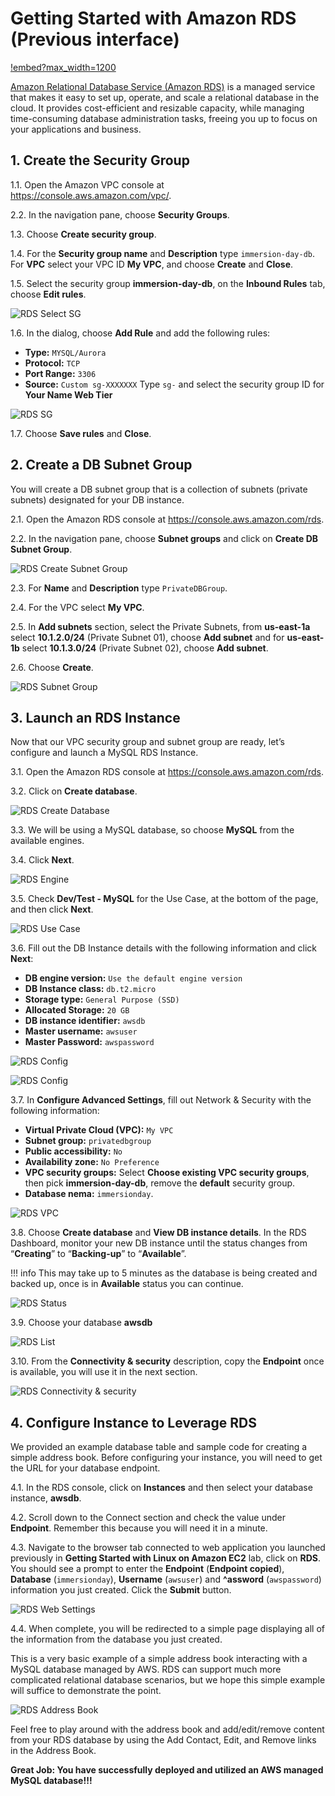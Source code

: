 # Getting Started with Amazon RDS (Previous interface)

[!embed?max_width=1200](https://www.youtube.com/watch?v=yjH10T3Miag)

[Amazon Relational Database Service (Amazon RDS)](https://aws.amazon.com/rds/) is a managed service that makes it easy to set up, operate, and scale a relational database in the cloud. It provides cost-efficient and resizable capacity, while managing time-consuming database administration tasks, freeing you up to focus on your applications and business.

## 1. Create the Security Group

1.1\. Open the Amazon VPC console at https://console.aws.amazon.com/vpc/.

2.2\. In the navigation pane, choose **Security Groups**.

1.3\. Choose **Create security group**.

1.4\. For the **Security group name** and **Description** type `immersion-day-db`. For **VPC** select your VPC ID **My VPC**, and choose **Create** and **Close**.

1.5\. Select the security group **immersion-day-db**, on the **Inbound Rules** tab, choose **Edit rules**.

![RDS Select SG](images/rds-select-sg.png)

1.6\. In the dialog, choose **Add Rule** and add the following rules:

* **Type:** `MYSQL/Aurora`
* **Protocol:** `TCP`
* **Port Range:** `3306`
* **Source:** `Custom sg-XXXXXXX` Type `sg-` and select the security group ID for **Your Name Web Tier**

![RDS SG](images/rds-sg-create.png)

1.7\. Choose **Save rules** and **Close**.

## 2. Create a DB Subnet Group

You will create a DB subnet group that is a collection of subnets (private subnets) designated for your DB instance.

2.1\.	Open the Amazon RDS console at  https://console.aws.amazon.com/rds.

2.2\.	In the navigation pane, choose **Subnet groups** and click on **Create DB Subnet Group**.

![RDS Create Subnet Group](images/rds-choose-subnet-groups.png)

2.3\.	For **Name** and **Description** type `PrivateDBGroup`.

2.4\.	For the VPC select **My VPC**.

2.5\.	In **Add subnets** section, select the Private Subnets, from **us-east-1a** select **10.1.2.0/24** (Private Subnet 01), choose **Add subnet** and for **us-east-1b** select **10.1.3.0/24** (Private Subnet 02), choose **Add subnet**.

2.6\.	Choose **Create**.

![RDS Subnet Group](images/rds-subnet-group.png)

## 3. Launch an RDS Instance

Now that our VPC security group and subnet group are ready, let’s configure and launch a MySQL RDS Instance.

3.1\. Open the Amazon RDS console at  https://console.aws.amazon.com/rds.

3.2\. Click on **Create database**.

![RDS Create Database](images/rds-launch.png)

3.3\. We will be using a MySQL database, so choose **MySQL** from the available engines.

3.4\. Click **Next**.

![RDS Engine](images/rds-engine.png)

3.5\. Check **Dev/Test - MySQL** for the Use Case, at the bottom of the page, and then click **Next**.

![RDS Use Case](images/rds-use-case.png)

3.6\. Fill out the DB Instance details with the following information and click **Next**:

* **DB engine version:** `Use the default engine version`
* **DB Instance class:** `db.t2.micro`
* **Storage type:** `General Purpose (SSD)`
* **Allocated Storage:** `20 GB`
* **DB instance identifier:** `awsdb`
* **Master username:** `awsuser`
* **Master Password:** `awspassword`

![RDS Config](images/rds-config-1.png)

![RDS Config](images/rds-config-2.png)

3.7\. In **Configure Advanced Settings**, fill out Network & Security with the following information:

* **Virtual Private Cloud (VPC):** `My VPC`
* **Subnet group:** `privatedbgroup`
* **Public accessibility:** `No`
* **Availability zone:** `No Preference`
* **VPC security groups:** Select **Choose existing VPC security groups**, then pick **immersion-day-db**, remove the **default** security group.
* **Database nema:** `immersionday`.

![RDS VPC](images/rds-vpc.png)

3.8\. Choose **Create database** and **View DB instance details**. In the RDS Dashboard, monitor your new DB instance until the status changes from “**Creating**” to “**Backing-up**” to “**Available**”.

!!! info
    This may take up to 5 minutes as the database is being created and backed up, once is in **Available** status you can continue.

![RDS Status](images/rds-status.png)

3.9\. Choose your database **awsdb**  

![RDS List](images/rds-list.png)

3.10\. From the **Connectivity & security** description, copy the **Endpoint** once is available, you will use it in the next section.

![RDS Connectivity & security](images/rds-connectivity.png)

## 4. Configure Instance to Leverage RDS

We provided an example database table and sample code for creating a simple address book.  Before configuring your instance, you will need to get the URL for your database endpoint.

4.1\. In the RDS console, click on **Instances** and then select your database instance, **awsdb**.

4.2\. Scroll down to the Connect section and check the value under **Endpoint**. Remember this because you will need it in a minute.

4.3\. Navigate to the browser tab connected to web application you launched previously in **Getting Started with Linux on Amazon EC2** lab, click on **RDS**. You should see a prompt to enter the **Endpoint** (**Endpoint copied**), **Database** (`immersionday`), **Username** (`awsuser`) and **^assword** (`awspassword`) information you just created. Click the **Submit** button.

![RDS Web Settings](images/rds-web-settings.png)

4.4\. When complete, you will be redirected to a simple page displaying all of the information from the database you just created.

This is a very basic example of a simple address book interacting with a MySQL database managed by AWS.  RDS can support much more complicated relational database scenarios, but we hope this simple example will suffice to demonstrate the point.

![RDS Address Book](images/rds-address.png)

Feel free to play around with the address book and add/edit/remove content from your RDS database by using the Add Contact, Edit, and Remove links in the Address Book.

**Great Job: You have successfully deployed and utilized an AWS managed MySQL database!!!**